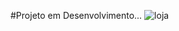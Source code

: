 #Projeto em Desenvolvimento...
![loja](https://github.com/paulo0264/teste/assets/60524381/8e050566-a018-4e3f-8dab-0b54a8f3d610)
